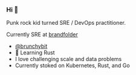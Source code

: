 ### Hi 👋

Punk rock kid turned SRE / DevOps practitioner.

Currently SRE at [brandfolder](https://brandfolder.com)


- [@brunchybit](https://twitter.com/brunchybit)
- 🌱 Learning Rust
- I love challenging scale and data problems
- Currently stoked on Kubernetes, Rust, and Go

